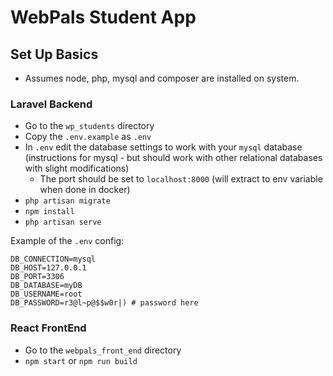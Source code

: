 # WebPals Student App

## Set Up Basics

- Assumes node, php, mysql and composer are installed on system.

### Laravel Backend

- Go to the `wp_students` directory
- Copy the `.env.example` as `.env`
- In `.env` edit the database settings to work with your `mysql` database (instructions for mysql - but should work with other relational databases with slight modifications)
    - The port should be set to `localhost:8000` (will extract to env variable when done in docker)
- `php artisan migrate`
- `npm install`
- `php artisan serve`

Example of the `.env` config:

```
DB_CONNECTION=mysql
DB_HOST=127.0.0.1
DB_PORT=3306
DB_DATABASE=myDB
DB_USERNAME=root
DB_PASSWORD=r3@l~p@$$w0r|) # password here
```

### React FrontEnd

- Go to the `webpals_front_end` directory
- `npm start` or `npm run build`